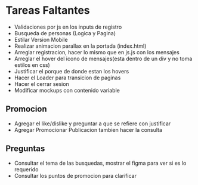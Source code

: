 # Tareas Faltantes

- Validaciones por js en los inputs de registro
- Busqueda de personas (Logica y Pagina) 
- Estilar Version Mobile
- Realizar animacion parallax en la portada (index.html)
- Arreglar registracion, hacer lo mismo que en js.js con los mensajes
- Arreglar el hover del icono de mensajes(esta dentro de un div y no toma estilos en css)
- Justificar el porque de donde estan los hovers
- Hacer el Loader para transicion de paginas
- Hacer el cerrar sesion
- Modificar mockups con contenido variable

## Promocion
- Agregar el like/dislike y preguntar a que se refiere con justificar
- Agregar Promocionar Publicacion tambien hacer la consulta

## Preguntas
- Consultar el tema de las busquedas, mostrar el figma para ver si es lo requerido
- Consultar los puntos de promocion para clarificar
